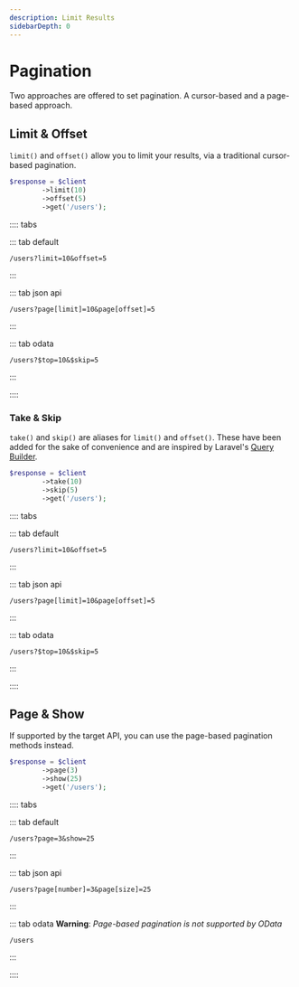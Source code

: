 ```yaml
---
description: Limit Results
sidebarDepth: 0
---
```


# Pagination

Two approaches are offered to set pagination. A cursor-based and a page-based approach. 

## Limit & Offset

`limit()` and `offset()` allow you to limit your results, via a traditional cursor-based pagination.

```php
$response = $client
        ->limit(10)
        ->offset(5)
        ->get('/users');
```

:::: tabs
 
::: tab default
```http
/users?limit=10&offset=5
```
:::

::: tab json api
```http
/users?page[limit]=10&page[offset]=5
```
:::
 
::: tab odata
```http
/users?$top=10&$skip=5
```
:::

::::

### Take & Skip

`take()` and `skip()` are aliases for `limit()` and `offset()`.
These have been added for the sake of convenience and are inspired by Laravel's [Query Builder](https://laravel.com/docs/7.x/queries#ordering-grouping-limit-and-offset).  

```php
$response = $client
        ->take(10)
        ->skip(5)
        ->get('/users');
```

:::: tabs
 
::: tab default
```http
/users?limit=10&offset=5
```
:::

::: tab json api
```http
/users?page[limit]=10&page[offset]=5
```
:::
 
::: tab odata
```http
/users?$top=10&$skip=5
```
:::

::::

## Page & Show 

If supported by the target API, you can use the page-based pagination methods instead.

```php
$response = $client
        ->page(3)
        ->show(25)
        ->get('/users');
```


:::: tabs
 
::: tab default
```http
/users?page=3&show=25
```
:::

::: tab json api
```http
/users?page[number]=3&page[size]=25
```
:::
 
::: tab odata
**Warning**: _Page-based pagination is not supported by OData_
```
/users
```
:::

::::

